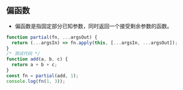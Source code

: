 ## 偏函数

- 偏函数是指固定部分已知参数，同时返回一个接受剩余参数的函数。

```javascript
function partial(fn, ...argsOut) {
  return (...argsIn) => fn.apply(this, [...argsIn, ...argsOut]);
}
/* 测试代码 */
function add(a, b, c) {
  return a + b + c;
}
const fn = partial(add, 1);
console.log(fn(1, 3));
```
